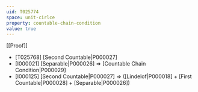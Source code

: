 ```yaml
---
uid: T025774
space: unit-cirlce
property: countable-chain-condition
value: true
---
```

[[Proof]]

* [T025768] [Second Countable|P000027]
* [I000021] [Separable|P000026] => [Countable Chain Condition|P000029]
* [I000125] [Second Countable|P000027] => ([Lindelof|P000018] + [First Countable|P000028] + [Separable|P000026])

